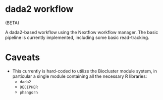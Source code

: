 # dada2 workflow

(BETA)

A dada2-based workflow using the Nextflow workflow manager.  The basic pipeline is currently implemented, including some basic read-tracking. 

# Caveats

* This currently is hard-coded to utilize the Biocluster module system, in particular a single module containing all the necessary R libraries:
  * `dada2`
  * `DECIPHER`
  * `phangorn`


